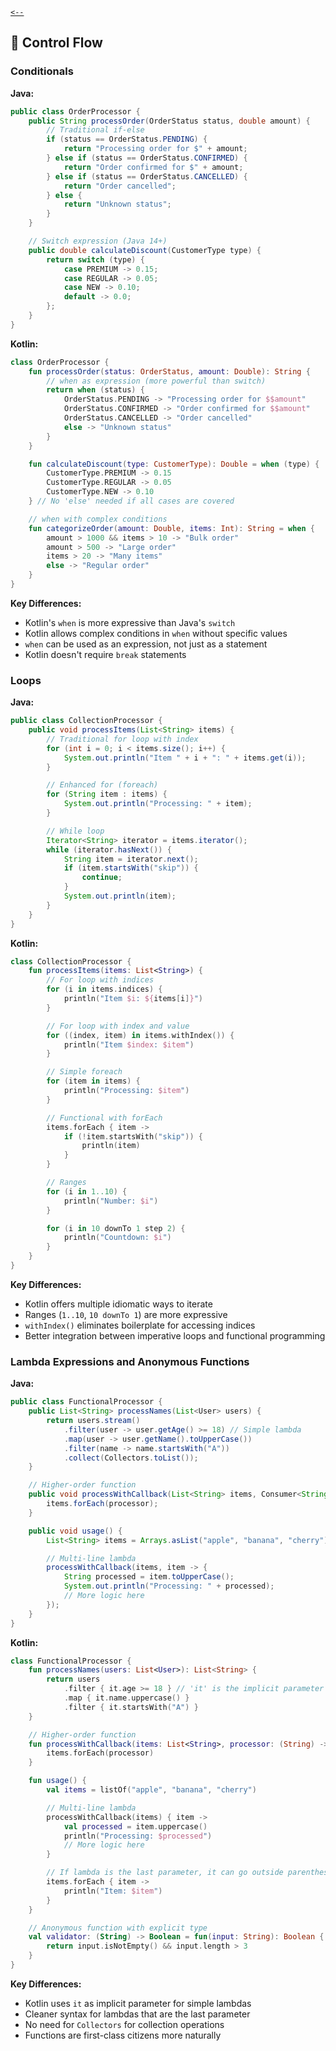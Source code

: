 [`<--`](../JavaVsKotlin.md)

## 🧵 Control Flow

### Conditionals

**Java:**

```java
public class OrderProcessor {
    public String processOrder(OrderStatus status, double amount) {
        // Traditional if-else
        if (status == OrderStatus.PENDING) {
            return "Processing order for $" + amount;
        } else if (status == OrderStatus.CONFIRMED) {
            return "Order confirmed for $" + amount;
        } else if (status == OrderStatus.CANCELLED) {
            return "Order cancelled";
        } else {
            return "Unknown status";
        }
    }

    // Switch expression (Java 14+)
    public double calculateDiscount(CustomerType type) {
        return switch (type) {
            case PREMIUM -> 0.15;
            case REGULAR -> 0.05;
            case NEW -> 0.10;
            default -> 0.0;
        };
    }
}
```

**Kotlin:**

```kotlin
class OrderProcessor {
    fun processOrder(status: OrderStatus, amount: Double): String {
        // when as expression (more powerful than switch)
        return when (status) {
            OrderStatus.PENDING -> "Processing order for $$amount"
            OrderStatus.CONFIRMED -> "Order confirmed for $$amount"
            OrderStatus.CANCELLED -> "Order cancelled"
            else -> "Unknown status"
        }
    }

    fun calculateDiscount(type: CustomerType): Double = when (type) {
        CustomerType.PREMIUM -> 0.15
        CustomerType.REGULAR -> 0.05
        CustomerType.NEW -> 0.10
    } // No 'else' needed if all cases are covered

    // when with complex conditions
    fun categorizeOrder(amount: Double, items: Int): String = when {
        amount > 1000 && items > 10 -> "Bulk order"
        amount > 500 -> "Large order"
        items > 20 -> "Many items"
        else -> "Regular order"
    }
}
```

**Key Differences:**

- Kotlin's `when` is more expressive than Java's `switch`
- Kotlin allows complex conditions in `when` without specific values
- `when` can be used as an expression, not just as a statement
- Kotlin doesn't require `break` statements

### Loops

**Java:**

```java
public class CollectionProcessor {
    public void processItems(List<String> items) {
        // Traditional for loop with index
        for (int i = 0; i < items.size(); i++) {
            System.out.println("Item " + i + ": " + items.get(i));
        }

        // Enhanced for (foreach)
        for (String item : items) {
            System.out.println("Processing: " + item);
        }

        // While loop
        Iterator<String> iterator = items.iterator();
        while (iterator.hasNext()) {
            String item = iterator.next();
            if (item.startsWith("skip")) {
                continue;
            }
            System.out.println(item);
        }
    }
}
```

**Kotlin:**

```kotlin
class CollectionProcessor {
    fun processItems(items: List<String>) {
        // For loop with indices
        for (i in items.indices) {
            println("Item $i: ${items[i]}")
        }

        // For loop with index and value
        for ((index, item) in items.withIndex()) {
            println("Item $index: $item")
        }

        // Simple foreach
        for (item in items) {
            println("Processing: $item")
        }

        // Functional with forEach
        items.forEach { item ->
            if (!item.startsWith("skip")) {
                println(item)
            }
        }

        // Ranges
        for (i in 1..10) {
            println("Number: $i")
        }

        for (i in 10 downTo 1 step 2) {
            println("Countdown: $i")
        }
    }
}
```

**Key Differences:**

- Kotlin offers multiple idiomatic ways to iterate
- Ranges (`1..10`, `10 downTo 1`) are more expressive
- `withIndex()` eliminates boilerplate for accessing indices
- Better integration between imperative loops and functional programming

### Lambda Expressions and Anonymous Functions

**Java:**

```java
public class FunctionalProcessor {
    public List<String> processNames(List<User> users) {
        return users.stream()
            .filter(user -> user.getAge() >= 18) // Simple lambda
            .map(user -> user.getName().toUpperCase())
            .filter(name -> name.startsWith("A"))
            .collect(Collectors.toList());
    }

    // Higher-order function
    public void processWithCallback(List<String> items, Consumer<String> processor) {
        items.forEach(processor);
    }

    public void usage() {
        List<String> items = Arrays.asList("apple", "banana", "cherry");

        // Multi-line lambda
        processWithCallback(items, item -> {
            String processed = item.toUpperCase();
            System.out.println("Processing: " + processed);
            // More logic here
        });
    }
}
```

**Kotlin:**

```kotlin
class FunctionalProcessor {
    fun processNames(users: List<User>): List<String> {
        return users
            .filter { it.age >= 18 } // 'it' is the implicit parameter
            .map { it.name.uppercase() }
            .filter { it.startsWith("A") }
    }

    // Higher-order function
    fun processWithCallback(items: List<String>, processor: (String) -> Unit) {
        items.forEach(processor)
    }

    fun usage() {
        val items = listOf("apple", "banana", "cherry")

        // Multi-line lambda
        processWithCallback(items) { item ->
            val processed = item.uppercase()
            println("Processing: $processed")
            // More logic here
        }

        // If lambda is the last parameter, it can go outside parentheses
        items.forEach { item ->
            println("Item: $item")
        }
    }

    // Anonymous function with explicit type
    val validator: (String) -> Boolean = fun(input: String): Boolean {
        return input.isNotEmpty() && input.length > 3
    }
}
```

**Key Differences:**

- Kotlin uses `it` as implicit parameter for simple lambdas
- Cleaner syntax for lambdas that are the last parameter
- No need for `Collectors` for collection operations
- Functions are first-class citizens more naturally
